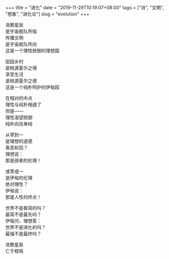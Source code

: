 +++
title = "进化"
date = "2019-11-29T10:19:07+08:00"
tags = ["诗", "文明", "想象", "进化论"]
slug = "evolution"
+++

浩繁星辰  
是宇宙舰队所指  
传播文明  
是宇宙舰队所向  
这是一个理性统御的理想国

田园乡村  
是桃源夏尔之境  
享受生活  
是桃源夏尔之德  
这是一个纯朴呵护的伊甸园

在相对的中点  
理性与纯朴相遇了  
但是——  
理性渴望统御  
纯朴向往单纯

从零到一  
是理想的道德  
善恶轮回？  
理想说：  
那是弱者的伦理！

或零或一  
是伊甸的伦理  
绝对理性？  
伊甸说：  
那是人性的终点！

世界不是极简的吗？  
最简不是最先吗？  
伊甸问，理想答：  
世界不是进化的吗？  
最强不是最终吗？

浩繁星辰  
亡于桎梏
